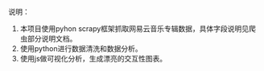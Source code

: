 说明：
1. 本项目使用pyhon scrapy框架抓取网易云音乐专辑数据，具体字段说明见爬虫部分说明文档。
2. 使用python进行数据清洗和数据分析。
3. 使用js做可视化分析，生成漂亮的交互性图表。
